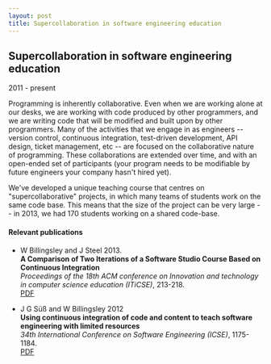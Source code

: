 ```yaml
---
layout: post
title: Supercollaboration in software engineering education
---
```


## Supercollaboration in software engineering education

2011 - present

Programming is inherently collaborative. Even when we are working alone at our desks, we are working with code produced by other programmers, and we are writing code that will be modified and built upon by other programmers. Many of the activities that we engage in as engineers -- version control, continuous integration, test-driven development, API design, ticket management, etc -- are focused on the collaborative nature of programming.  These collaborations are extended over time, and with an open-ended set of participants (your program needs to be modifiable by future engineers your company hasn't hired yet).

We've developed a unique teaching course that centres on "supercollaborative" projects, in which many teams of students work on the same code base. This means that the size of the project can be very large -- in 2013, we had 170 students working on a shared code-base.

#### Relevant publications

* W Billingsley and J Steel 2013. <br />
  **A Comparison of Two Iterations of a Software Studio Course Based on Continuous Integration** <br />
  *Proceedings of the 18th ACM conference on Innovation and technology in computer science education (ITiCSE)*, 213-218. <br />
  <span class="publink"><i class="fa fa-file-text"></i> <a href="http://www.academia.edu/attachments/32179320/download_file">PDF</a></span>

* J G Süß and W Billingsley 2012 <br />
  **Using continuous integration of code and content to teach software engineering with limited resources** <br />
  *34th International Conference on Software Engineering (ICSE)*, 1175-1184. <br />
  <span class="publink"><i class="fa fa-file-text"></i> <a href="http://www.academia.edu/attachments/32179267/download_file">PDF</a></span>